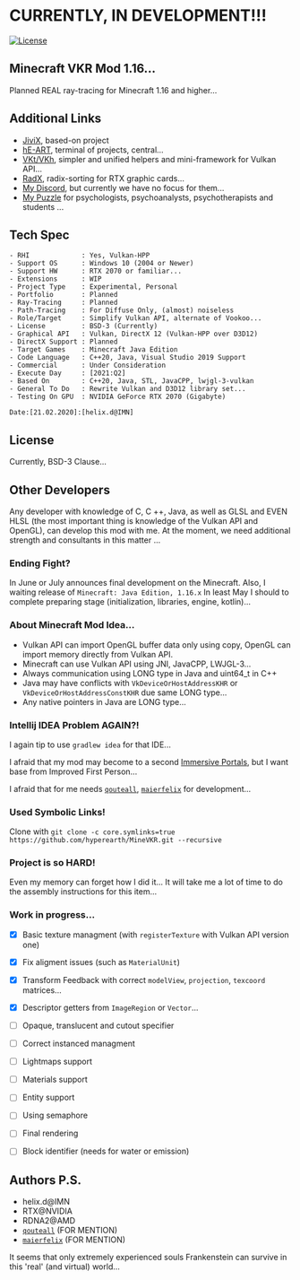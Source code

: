 # CURRENTLY, IN DEVELOPMENT!!!

[![License](https://img.shields.io/badge/License-BSD%203--Clause-blue.svg)](https://opensource.org/licenses/BSD-3-Clause)


## Minecraft VKR Mod 1.16...

Planned REAL ray-tracing for Minecraft 1.16 and higher...


## Additional Links

- [JiviX](https://github.com/hyperearth/JiviX), based-on project
- [hE-ART](https://github.com/hyperearth/hE-ART), terminal of projects, central...
- [VKt/VKh](https://github.com/world8th/vkt), simpler and unified helpers and mini-framework for Vulkan API...
- [RadX](https://github.com/world8th/RadX), radix-sorting for RTX graphic cards...
- [My Discord](https://discord.gg/NqjBJsG), but currently we have no focus for them... 
- [My Puzzle](https://vk.cc/afiR3v) for psychologists, psychoanalysts, psychotherapists and students ...


## Tech Spec

```MD
- RHI             : Yes, Vulkan-HPP
- Support OS      : Windows 10 (2004 or Newer)
- Support HW      : RTX 2070 or familiar...
- Extensions      : WIP
- Project Type    : Experimental, Personal
- Portfolio       : Planned
- Ray-Tracing     : Planned
- Path-Tracing    : For Diffuse Only, (almost) noiseless
- Role/Target     : Simplify Vulkan API, alternate of Vookoo...
- License         : BSD-3 (Currently)
- Graphical API   : Vulkan, DirectX 12 (Vulkan-HPP over D3D12)
- DirectX Support : Planned
- Target Games    : Minecraft Java Edition
- Code Language   : C++20, Java, Visual Studio 2019 Support
- Commercial      : Under Consideration
- Execute Day     : [2021:Q2]
- Based On        : C++20, Java, STL, JavaCPP, lwjgl-3-vulkan
- General To Do   : Rewrite Vulkan and D3D12 library set...
- Testing On GPU  : NVIDIA GeForce RTX 2070 (Gigabyte)

Date:[21.02.2020]:[helix.d@IMN]
```


## License

Currently, BSD-3 Clause...


## Other Developers

Any developer with knowledge of C, C ++, Java, as well as GLSL and EVEN HLSL (the most important thing is knowledge of the Vulkan API and OpenGL), can develop this mod with me. At the moment, we need additional strength and consultants in this matter ...


### Ending Fight?

In June or July announces final development on the Minecraft. Also, I waiting release of `Minecraft: Java Edition, 1.16.x`
In least May I should to complete preparing stage (initialization, libraries, engine, kotlin)...


### About Minecraft Mod Idea... 

- Vulkan API can import OpenGL buffer data only using copy, OpenGL can import memory directly from Vulkan API. 
- Minecraft can use Vulkan API using JNI, JavaCPP, LWJGL-3... 
- Always communication using LONG type in Java and uint64_t in C++ 
- Java may have conflicts with `VkDeviceOrHostAddressKHR` or `VkDeviceOrHostAddressConstKHR` due same LONG type... 
- Any native pointers in Java are LONG type... 


### Intellij IDEA Problem AGAIN?!

I again tip to use `gradlew idea` for that IDE... 

I afraid that my mod may become to a second [Immersive Portals](https://github.com/qouteall/ImmersivePortalsMod/tree/1.16), but I want base from Improved First Person... 

I afraid that for me needs [`qouteall`](https://github.com/qouteall), [`maierfelix`](https://github.com/maierfelix) for development... 



### Used Symbolic Links!

Clone with `git clone -c core.symlinks=true https://github.com/hyperearth/MineVKR.git --recursive`


### Project is so HARD!

Even my memory can forget how I did it... 
It will take me a lot of time to do the assembly instructions for this item...


### Work in progress...

- [x] Basic texture managment (with `registerTexture` with Vulkan API version one)
- [x] Fix aligment issues (such as `MaterialUnit`)
- [x] Transform Feedback with correct `modelView`, `projection`, `texcoord` matrices... 
- [x] Descriptor getters from `ImageRegion` or `Vector`... 
- [ ] Opaque, translucent and cutout specifier
- [ ] Correct instanced managment
- [ ] Lightmaps support
- [ ] Materials support
- [ ] Entity support
- [ ] Using semaphore
- [ ] Final rendering
- [ ] Block identifier (needs for water or emission)


## Authors P.S.

- helix.d@IMN
- RTX@NVIDIA
- RDNA2@AMD
- [`qouteall`](https://github.com/qouteall)     (FOR MENTION)
- [`maierfelix`](https://github.com/maierfelix) (FOR MENTION)

It seems that only extremely experienced souls Frankenstein can survive in this 'real' (and virtual) world...

